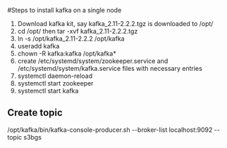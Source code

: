#Steps to install kafka on a single node

1) Download kafka kit, say kafka_2.11-2.2.2.tgz is downloaded to /opt/
2) cd /opt/ then tar -xvf kafka_2.11-2.2.2.tgz 
3) ln -s /opt/kafka_2.11-2.2.2 /opt/kafka
4) useradd kafka
5) chown -R kafka:kafka /opt/kafka*
6) create /etc/systemd/system/zookeeper.service and /etc/systemd/system/kafka.service files with necessary entries
7) systemctl daemon-reload
8) systemctl start zookeeper
9) systemctl start kafka

Create topic
-----------
/opt/kafka/bin/kafka-console-producer.sh --broker-list localhost:9092 --topic s3bgs
